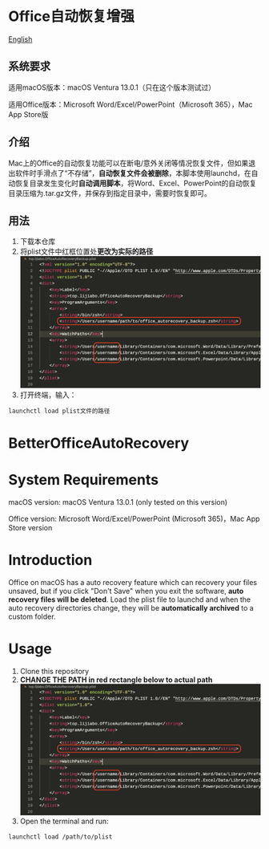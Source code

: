 # Office自动恢复增强
[English](#BetterOfficeAutoRecovery)

## 系统要求

适用macOS版本：macOS Ventura 13.0.1（只在这个版本测试过）

适用Office版本：Microsoft Word/Excel/PowerPoint（Microsoft 365），Mac App Store版

## 介绍

 Mac上的Office的自动恢复功能可以在断电/意外关闭等情况恢复文件，但如果退出软件时手滑点了“不存储”，**自动恢复文件会被删除**，本脚本使用launchd，在自动恢复目录发生变化时**自动调用脚本**，将Word、Excel、PowerPoint的自动恢复目录压缩为.tar.gz文件，并保存到指定目录中，需要时恢复即可。

 ## 用法

 1. 下载本仓库
 2. 将plist文件中红框位置处**更改为实际的路径**
    ![img/plist.png](img/plist.png)
 3. 打开终端，输入：
```zsh
launchctl load plist文件的路径
```

# BetterOfficeAutoRecovery
# System Requirements

macOS version: macOS Ventura 13.0.1 (only tested on this version)

Office version: Microsoft Word/Excel/PowerPoint (Microsoft 365)，Mac App Store version

# Introduction

Office on macOS has a auto recovery feature which can recovery your files unsaved, but if you click "Don't Save" when you exit the software, **auto recovery files will be deleted**. Load the plist file to launchd and when the auto recovery directories change, they will be **automatically archived** to a custom folder.

# Usage

1. Clone this repository
2. **CHANGE THE PATH in red rectangle below to actual path**
   ![img/plist.png](img/plist.png)
3. Open the terminal and run:
```zsh
launchctl load /path/to/plist
```
